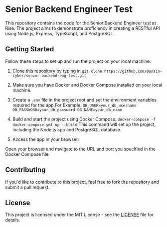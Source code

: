 # Senior Backend Engineer Test

This repository contains the code for the Senior Backend Engineer test at Rise. The project aims to demonstrate proficiency in creating a RESTful API using Node.js, Express, TypeScript, and PostgreSQL.

## Getting Started

Follow these steps to set up and run the project on your local machine.

1. Clone this repository by typing in `git clone https://github.com/Dunsin-cyber/senior-backend-eng-test.git`

2. Make sure you have Docker and Docker Compose installed on your local machine.

3. Create a `.env` file in the project root and set the environment variables required for the app.For Example;
   `DB_USER=your_db_username
DB_PASSWORD=your_db_password
DB_NAME=your_db_name`

4. Build and start the project using Docker Compose: `docker-compose -f docker-compose.yml up --build` This command will set up the project, including the Node.js app and PostgreSQL database.

5. Access the app in your browser:

Open your browser and navigate to the URL and port you specified in the Docker Compose file.

## Contributing

If you'd like to contribute to this project, feel free to fork the repository and submit a pull request.

## License

This project is licensed under the MIT License - see the [LICENSE](LICENSE) file for details.
